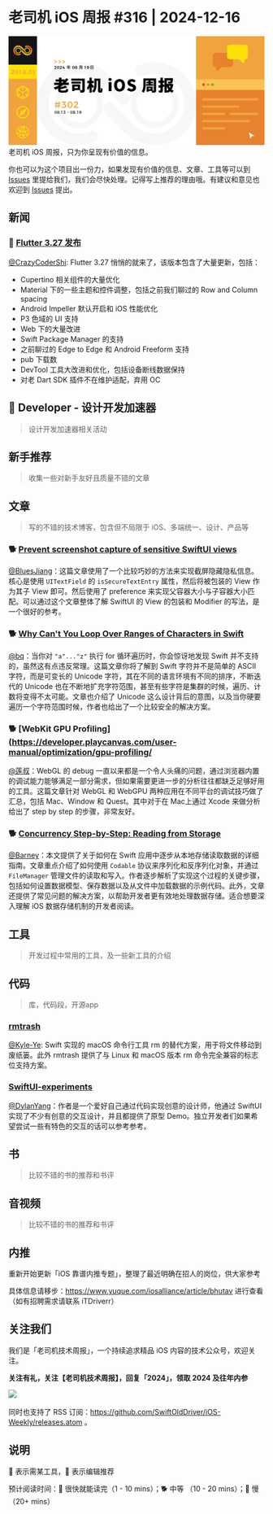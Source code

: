 # 老司机 iOS 周报 #316 | 2024-12-16

![ios-weekly](https://github.com/SwiftOldDriver/iOS-Weekly/blob/master/assets/weekly-header/302.jpg?raw=true)
老司机 iOS 周报，只为你呈现有价值的信息。

你也可以为这个项目出一份力，如果发现有价值的信息、文章、工具等可以到 [Issues](https://github.com/SwiftOldDriver/iOS-Weekly/issues) 里提给我们，我们会尽快处理。记得写上推荐的理由哦。有建议和意见也欢迎到 [Issues](https://github.com/SwiftOldDriver/iOS-Weekly/issues) 提出。

## 新闻

### 🐢 [Flutter 3.27 发布](https://mp.weixin.qq.com/s/gQ5u1m7hudyoa-HeLyMKlw)

[@CrazyCoderShi](https://github.com/CrazyCoderShi): Flutter 3.27 悄悄的就来了，该版本包含了大量更新，包括：

- Cupertino 相关组件的大量优化
- Material 下的一些主题和控件调整，包括之前我们聊过的 Row and Column spacing
- Android Impeller 默认开启和 iOS 性能优化
- P3 色域的 UI 支持
- Web 下的大量改进
- Swift Package Manager 的支持
- 之前聊过的 Edge to Edge 和 Android Freeform 支持
- pub 下载数
- DevTool 工具大改进和优化，包括设备断线数据保持
- 对老 Dart SDK 插件不在维护适配，弃用 OC

##  Developer - 设计开发加速器

> 设计开发加速器相关活动

## 新手推荐

> 收集一些对新手友好且质量不错的文章

## 文章

> 写的不错的技术博客，包含但不局限于 iOS、多端统一、设计、产品等

### 🐕 [Prevent screenshot capture of sensitive SwiftUI views](https://www.createwithswift.com/prevent-screenshot-capture-of-sensitive-swiftui-views/)

[@BluesJiang](https://github.com/bluesjiang)：这篇文章使用了一个比较巧妙的方法来实现截屏隐藏隐私信息。核心是使用 `UITextField` 的 `isSecureTextEntry` 属性，然后将被包装的 View 作为其子 View 即可。然后使用了 preference 来实现父容器大小与子容器大小匹配。可以通过这个文章整体了解 SwiftUI 的 View 的包装和 Modifier 的写法，是一个很好的参考。

### 🐕 [Why Can't You Loop Over Ranges of Characters in Swift](https://mfaani.com/posts/swift/why-cant-you-loop-over-ranges-of-characters-in-swift/)

[@bq](https://github.com/bqlin)：当你对 `"a"..."z"` 执行 for 循环遍历时，你会惊讶地发现 Swift 并不支持的，虽然这有点违反常理。这篇文章你将了解到 Swift 字符并不是简单的 ASCII 字符，而是可变长的 Unicode 字符，其在不同的语言环境有不同的排序，不断迭代的 Unicode 也在不断地扩充字符范围，甚至有些字符是集群的时候，遍历、计数将变得不太可能。文章也介绍了 Unicode 这么设计背后的意图，以及当你硬要遍历一个字符范围时候，作者也给出了一个比较安全的解决方案。

### 🐕 [WebKit GPU Profiling](https://developer.playcanvas.com/user-manual/optimization/gpu-profiling/

[@莲叔](https://github.com/aaaron7)：WebGL 的 debug 一直以来都是一个令人头痛的问题，通过浏览器内置的调试能力能够满足一部分需求，但如果需要更进一步的分析往往都缺乏足够好用的工具。这篇文章针对 WebGL 和 WebGPU 两种应用在不同平台的调试技巧做了汇总，包括 Mac、Window 和 Quest。其中对于在 Mac上通过 Xcode 来做分析给出了 step by step 的步骤，非常友好。

### 🐕 [Concurrency Step-by-Step: Reading from Storage](https://www.massicotte.org/step-by-step-reading-from-storage)

[@Barney](https://github.com/BarneyZhaoooo)：本文提供了关于如何在 Swift 应用中逐步从本地存储读取数据的详细指南。文章重点介绍了如何使用 `Codable` 协议来序列化和反序列化对象，并通过 `FileManager` 管理文件的读取和写入。作者逐步解析了实现这个过程的关键步骤，包括如何设置数据模型、保存数据以及从文件中加载数据的示例代码。此外，文章还提供了常见问题的解决方案，以帮助开发者更有效地处理数据存储。适合想要深入理解 iOS 数据存储机制的开发者阅读。

## 工具

> 开发过程中常用的工具，及一些新工具的介绍

## 代码

> 库，代码段，开源app

### [rmtrash](https://github.com/TBXark/rmtrash)

[@Kyle-Ye](https://github.com/Kyle-Ye): Swift 实现的 macOS 命令行工具 rm 的替代方案，用于将文件移动到废纸篓。此外 rmtrash 提供了与 Linux 和 macOS 版本 rm 命令完全兼容的标志位支持方案。

### [SwiftUI-experiments](https://github.com/mikelikesdesign/SwiftUI-experiments)

[@DylanYang](https://github.com/Dylan19Yang)：作者是一个爱好自己通过代码实现创意的设计师，他通过 SwiftUI 实现了不少有创意的交互设计，并且都提供了原型 Demo。独立开发者们如果希望尝试一些有特色的交互的话可以参考参考。

## 书

> 比较不错的书的推荐和书评

## 音视频

> 比较不错的书的推荐和书评

## 内推

重新开始更新「iOS 靠谱内推专题」，整理了最近明确在招人的岗位，供大家参考

具体信息请移步：https://www.yuque.com/iosalliance/article/bhutav 进行查看（如有招聘需求请联系 iTDriverr）

## 关注我们

我们是「老司机技术周报」，一个持续追求精品 iOS 内容的技术公众号，欢迎关注。

**关注有礼，关注【老司机技术周报】，回复「2024」，领取 2024 及往年内参**

![](https://github.com/SwiftOldDriver/iOS-Weekly/blob/master/assets/qrcode_for_wechat.jpg?raw=true)

同时也支持了 RSS 订阅：https://github.com/SwiftOldDriver/iOS-Weekly/releases.atom 。

## 说明

🚧 表示需某工具，🌟 表示编辑推荐

预计阅读时间：🐎 很快就能读完（1 - 10 mins）；🐕 中等 （10 - 20 mins）；🐢 慢（20+ mins）
